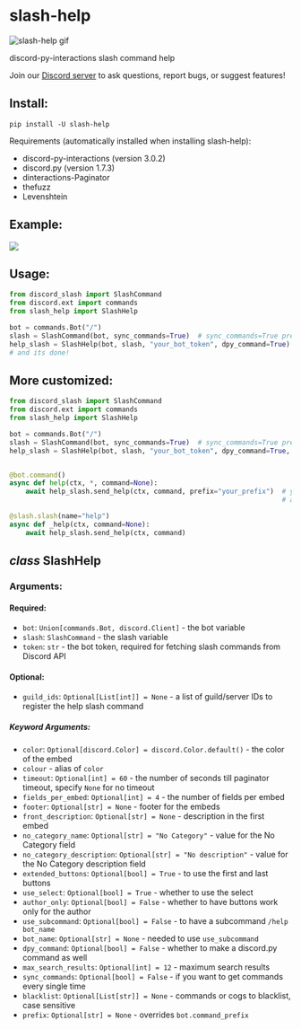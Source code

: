 # slash-help

<img src="https://cdn.discordapp.com/attachments/890021074337660959/892945393988554782/new-slash-help-gif.gif" alt="slash-help gif"></img>

discord-py-interactions slash command help

Join our [Discord server](https://discord.gg/Sk5qDBGPsQ) to ask questions, report bugs, or suggest features!

## Install:
```shell
pip install -U slash-help
```
Requirements (automatically installed when installing slash-help):
- discord-py-interactions (version 3.0.2)
- discord.py (version 1.7.3)
- dinteractions-Paginator
- thefuzz
- Levenshtein

## Example:

<img src="https://cdn.discordapp.com/attachments/901252023444467733/901252684114440212/mXxyqtOngt.gif"></img>

## Usage:
```py
from discord_slash import SlashCommand
from discord.ext import commands
from slash_help import SlashHelp

bot = commands.Bot("/")
slash = SlashCommand(bot, sync_commands=True)  # sync_commands=True preferred
help_slash = SlashHelp(bot, slash, "your_bot_token", dpy_command=True)  # if you want a dpy command as well, and to show dpy commands in the help
# and its done!
```

## More customized:
```py
from discord_slash import SlashCommand
from discord.ext import commands
from slash_help import SlashHelp

bot = commands.Bot("/")
slash = SlashCommand(bot, sync_commands=True)  # sync_commands=True preferred
help_slash = SlashHelp(bot, slash, "your_bot_token", dpy_command=True, auto_create=False)


@bot.command()
async def help(ctx, *, command=None):
    await help_slash.send_help(ctx, command, prefix="your_prefix")  # you can override the prefix here
                                                                    # and also in SlashHelp()

@slash.slash(name="help")
async def _help(ctx, command=None):
    await help_slash.send_help(ctx, command)
```

## *class* SlashHelp
### Arguments:
#### Required:
- `bot`: `Union[commands.Bot, discord.Client]` - the bot variable
- `slash`: `SlashCommand` - the slash variable
- `token`: `str` - the bot token, required for fetching slash commands from Discord API

#### Optional:
- `guild_ids`: `Optional[List[int]] = None` - a list of guild/server IDs to register the help slash command

##### Keyword Arguments:
- `color`: `Optional[discord.Color] = discord.Color.default()` - the color of the embed
- `colour` - alias of `color`
- `timeout`: `Optional[int] = 60` - the number of seconds till paginator timeout, specify `None` for no timeout
- `fields_per_embed`: `Optional[int] = 4` - the number of fields per embed
- `footer`: `Optional[str] = None` - footer for the embeds
- `front_description`: `Optional[str] = None` - description in the first embed
- `no_category_name`: `Optional[str] = "No Category"` - value for the No Category field
- `no_category_description`: `Optional[str] = "No description"` - value for the No Category description field
- `extended_buttons`: `Optional[bool] = True` - to use the first and last buttons
- `use_select`: `Optional[bool] = True` - whether to use the select
- `author_only`: `Optional[bool] = False` - whether to have buttons work only for the author
- `use_subcommand`: `Optional[bool] = False` - to have a subcommand `/help bot_name`
- `bot_name`: `Optional[str] = None` - needed to use `use_subcommand`
- `dpy_command`: `Optional[bool] = False` - whether to make a discord.py command as well
- `max_search_results`: `Optional[int] = 12` - maximum search results
- `sync_commands`: `Optional[bool] = False` - if you want to get commands every single time
- `blacklist`: `Optional[List[str]] = None` - commands or cogs to blacklist, case sensitive
- `prefix`: `Optional[str] = None` - overrides `bot.command_prefix`

